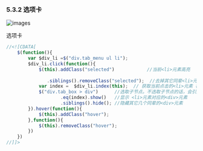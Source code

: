 ### 5.3.2 选项卡





![images](https://raw.githubusercontent.com/qianjilou/tools/master/images/2jquery.jpg)

选项卡

```javascript
//<![CDATA[
	$(function(){
	    var $div_li =$("div.tab_menu ul li");
	    $div_li.click(function(){
			$(this).addClass("selected")            //当前<li>元素高亮
			
			   .siblings().removeClass("selected");  //去掉其它同辈<li>元素的高亮
            var index =  $div_li.index(this);  // 获取当前点击的<li>元素 在 全部li元素中的索引。
			$("div.tab_box > div")   	//选取子节点。不选取子节点的话，会引起错误。如果里面还有div 
					.eq(index).show()   //显示 <li>元素对应的<div>元素
					.siblings().hide(); //隐藏其它几个同辈的<div>元素
		}).hover(function(){
			$(this).addClass("hover");
		},function(){
			$(this).removeClass("hover");
		})
	})
//]]>
```





